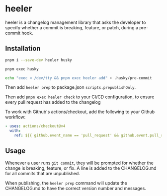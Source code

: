 # heeler

heeler is a changelog management library that asks the developer to specify whether a commit is breaking, feature, or patch, during a pre-commit hook.

## Installation

```sh
pnpm i --save-dev heeler husky

pnpm exec husky

echo "exec < /dev/tty && pnpm exec heeler add" > .husky/pre-commit
```

Then add `heeler prep` to package.json `scripts.prepublishOnly`.

Then add `pnpm exec heeler check` to your CI/CD configuration, to ensure every pull request has added to the changelog

To work with Github's actions/checkout, add the following to your Github workflow:

```yml
- uses: actions/checkout@v4
  with:
    ref: ${{ github.event_name == 'pull_request' && github.event.pull_request.head.ref || github.ref }}
```

## Usage

Whenever a user runs `git commit`, they will be prompted for whether the change is breaking, feature, or fix. A line is added to the CHANGELOG.md for all commits that are unpublished.

When publishing, the `heeler prep` command will update the CHANGELOG.md to have the correct version number and messages.
